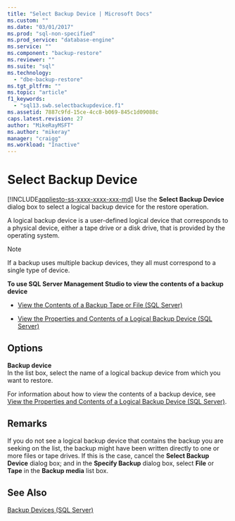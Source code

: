 ```yaml
---
title: "Select Backup Device | Microsoft Docs"
ms.custom: ""
ms.date: "03/01/2017"
ms.prod: "sql-non-specified"
ms.prod_service: "database-engine"
ms.service: ""
ms.component: "backup-restore"
ms.reviewer: ""
ms.suite: "sql"
ms.technology: 
  - "dbe-backup-restore"
ms.tgt_pltfrm: ""
ms.topic: "article"
f1_keywords: 
  - "sql13.swb.selectbackupdevice.f1"
ms.assetid: 7887c9fd-15ce-4cc8-b069-845c1d09088c
caps.latest.revision: 27
author: "MikeRayMSFT"
ms.author: "mikeray"
manager: "craigg"
ms.workload: "Inactive"
---
```

# Select Backup Device
[!INCLUDE[appliesto-ss-xxxx-xxxx-xxx-md](../../includes/appliesto-ss-xxxx-xxxx-xxx-md.md)]
  Use the **Select Backup Device** dialog box to select a logical backup device for the restore operation.  
  
 A logical backup device is a user-defined logical device that corresponds to a physical device, either a tape drive or a disk drive, that is provided by the operating system.  
  
> [!NOTE]  
>  If a backup uses multiple backup devices, they all must correspond to a single type of device.  
  
 **To use SQL Server Management Studio to view the contents of a backup device**  
  
-   [View the Contents of a Backup Tape or File &#40;SQL Server&#41;](../../relational-databases/backup-restore/view-the-contents-of-a-backup-tape-or-file-sql-server.md)  
  
-   [View the Properties and Contents of a Logical Backup Device &#40;SQL Server&#41;](../../relational-databases/backup-restore/view-the-properties-and-contents-of-a-logical-backup-device-sql-server.md)  
  
## Options  
 **Backup device**  
 In the list box, select the name of a logical backup device from which you want to restore.  
  
 For information about how to view the contents of a backup device, see [View the Properties and Contents of a Logical Backup Device &#40;SQL Server&#41;](../../relational-databases/backup-restore/view-the-properties-and-contents-of-a-logical-backup-device-sql-server.md).  
  
## Remarks  
 If you do not see a logical backup device that contains the backup you are seeking on the list, the backup might have been written directly to one or more files or tape drives. If this is the case, cancel the **Select Backup Device** dialog box; and in the **Specify Backup** dialog box, select **File** or **Tape** in the **Backup media** list box.  
  
## See Also  
 [Backup Devices &#40;SQL Server&#41;](../../relational-databases/backup-restore/backup-devices-sql-server.md)  
  
  
